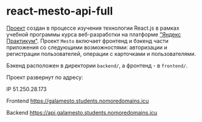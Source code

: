 # react-mesto-api-full

[Проект](https://galinaguseva.github.io/react-mesto-api-full/) создан в процессе изучения технологии React.js в рамках учебной программы курса веб-разработки на платформе ["Яндекс Практикум"](https://practicum.yandex.ru/). Проект `Mesto` включает фронтенд и бэкенд части приложения со следующими возможностями: авторизации и регистрации пользователей, операции с карточками и пользователями. 

Бэкенд расположен в директории `backend/`, а фронтенд - в `frontend/`. 

Проект развернут по адресу:

IP 51.250.28.173
  
Frontend https://galamesto.students.nomoredomains.icu

Backend https://api.galamesto.students.nomoredomains.icu